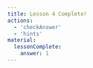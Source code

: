 ```yaml
---
title: Lesson 4 Complete!
actions:
  - 'checkAnswer'
  - 'hints'
material:
  lessonComplete:
    answer: 1
---
```


